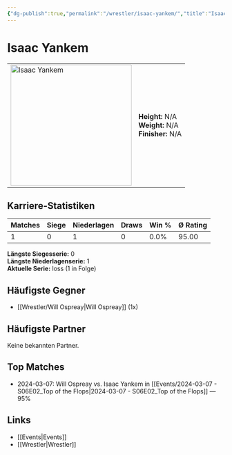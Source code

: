 ```yaml
---
{"dg-publish":true,"permalink":"/wrestler/isaac-yankem/","title":"Isaac Yankem","tags":["wrestler"],"noteIcon":""}
---
```



# Isaac Yankem

<table>
        <tr>
        <td><img src="https://github.com/CptSpaulding1980/choke-slam-wrestling/releases/download/images/Isaac_Yankem.png" width="280" alt="Isaac Yankem"></td>
        <td>
        <b>Height:</b> N/A<br>
        <b>Weight:</b> N/A<br>
        <b>Finisher:</b> N/A<br>
        </td>
        </tr>
        </table>
        
## Karriere-Statistiken

| Matches | Siege | Niederlagen | Draws | Win % | Ø Rating |
|---------|-------|-------------|-------|-------|-----------|
| 1 | 0 | 1 | 0 | 0.0% | 95.00 |

**Längste Siegesserie:** 0<br>**Längste Niederlagenserie:** 1<br>**Aktuelle Serie:** loss (1 in Folge)


## Häufigste Gegner
- [[Wrestler/Will Ospreay\|Will Ospreay]] (1x)

## Häufigste Partner
Keine bekannten Partner.

## Top Matches
- 2024-03-07: Will Ospreay vs. Isaac Yankem in [[Events/2024-03-07 - S06E02_Top of the Flops\|2024-03-07 - S06E02_Top of the Flops]] — 95%

## Links
- [[Events\|Events]]
- [[Wrestler\|Wrestler]]
